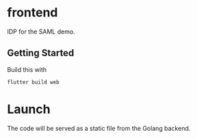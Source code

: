 # frontend

IDP for the SAML demo.

## Getting Started

Build this with

`flutter build web`

# Launch

The code will be served as a static file from the Golang backend. 
